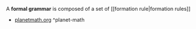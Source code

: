 A **formal grammar** is composed of a set of [[formation rule|formation rules]]

- [planetmath.org](https://planetmath.org/formalgrammar) ^planet-math